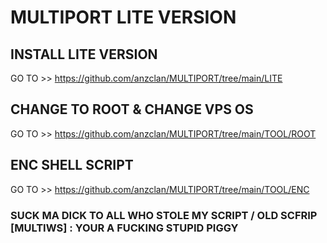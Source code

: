 # MULTIPORT LITE VERSION

## INSTALL LITE VERSION 
GO TO >> https://github.com/anzclan/MULTIPORT/tree/main/LITE

## CHANGE TO ROOT & CHANGE VPS OS
GO TO >> https://github.com/anzclan/MULTIPORT/tree/main/TOOL/ROOT

## ENC SHELL SCRIPT
GO TO >> https://github.com/anzclan/MULTIPORT/tree/main/TOOL/ENC


### SUCK MA DICK TO ALL WHO STOLE  MY SCRIPT / OLD SCFRIP [MULTIWS] : YOUR A FUCKING STUPID PIGGY

